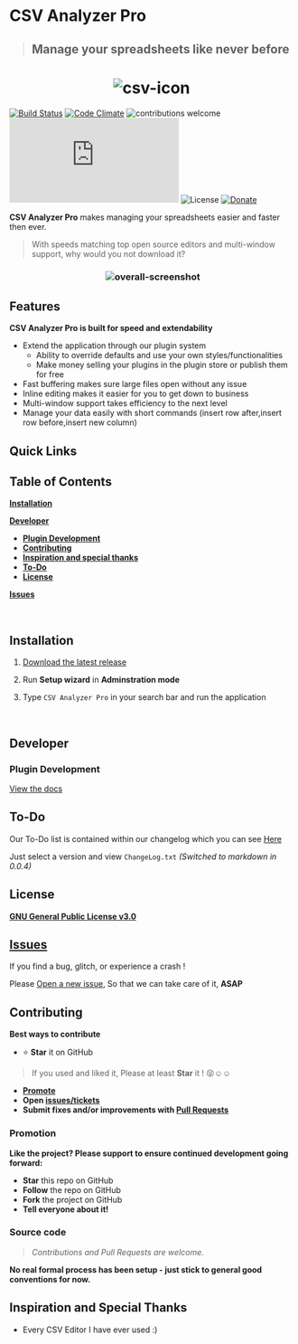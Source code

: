 # CSV Analyzer Pro
> ## Manage your spreadsheets like never before

<h1 align="center">
  <img src="https://github.com/flaminggenius/CSVAnalyzerPro/blob/master/csv-icon.png" alt='csv-icon'>
</h1>

[![Build Status](https://travis-ci.org/flaminggenius/CSVAnalyzerPro.svg?branch=master)](https://travis-ci.org/flaminggenius/CSVAnalyzerPro)
[![Code Climate](https://codeclimate.com/github/flaminggenius/CSVAnalyzerPro/badges/gpa.svg)](https://codeclimate.com/github/flaminggenius/CSVAnalyzerPro)
![contributions welcome](https://img.shields.io/badge/contributions-welcome-brightgreen.svg?style=flat)
[![Total Downloads](http://deathcrow.altervista.org/update/downloadBadge.php?download=3)](http://deathcrow.altervista.org/update/downloadBadge.php?download=3)
![License](https://github.com/ellerbrock/open-source-badges/blob/master/badges/licence-gpl/gpl.png)
[![Donate](https://img.shields.io/badge/Donate-PayPal-blue.svg)](https://www.paypal.com/cgi-bin/webscr?cmd=_s-xclick&&hosted_button_id=RR3VWQPVMFGQW)

**CSV Analyzer Pro** makes managing your spreadsheets easier and faster then ever.

> With speeds matching top open source editors and multi-window support, why would you not download it?

<h3 align="center">
  <img src="https://github.com/flaminggenius/CSVAnalyzerPro/blob/master/overall-screenshot.png" alt='overall-screenshot'>
</h3>

Features
--------

**CSV Analyzer Pro is built for speed and extendability**

* Extend the application through our plugin system
	* Ability to override defaults and use your own styles/functionalities
	* Make money selling your plugins in the plugin store or publish them for free
* Fast buffering makes sure large files open without any issue
* Inline editing makes it easier for you to get down to business
* Multi-window support takes efficiency to the next level
* Manage your data easily with short commands (insert row after,insert row before,insert new column)

Quick Links
-----------

Table of Contents
-----------------

[**Installation**](#installation)

[**Developer**](#developer)
* [**Plugin Development**](#api)
* [**Contributing**](#contributing)
* [**Inspiration and special thanks**](#inspiration-and-special-thanks)
* [**To-Do**](#to-do)
* [**License**](#license)

[**Issues**](#issues)

<br />

<a name="installation"></a>
Installation
--------------------------

1. [Download the latest release](https://github.com/flaminggenius/CSVAnalyzerPro/releases)

2. Run **Setup wizard** in **Adminstration mode**

3. Type `CSV Analyzer Pro` in your search bar and run the application

<br />

Developer
---------
<a name="api"></a>
### Plugin Development

[View the docs](https://github.com/flaminggenius/CSVAnalyzerPro/wiki)

To-Do
----

Our To-Do list is contained within our changelog which you can see [Here](https://github.com/flaminggenius/CSVAnalyzerPro/tree/master/CAPBuilds)

Just select a version and view `ChangeLog.txt` *(Switched to markdown in 0.0.4)*

## License

**[GNU General Public License v3.0](https://github.com/flaminggenius/CSVAnalyzerPro/blob/master/LICENSE)**

## [Issues](https://github.com/flaminggenius/CSVAnalyzerPro/issues)

If you find a bug, glitch, or experience a crash !

Please [Open a new issue](https://github.com/flaminggenius/CSVAnalyzerPro/issues), So that we can take care of it, **ASAP**


Contributing
------------

**Best ways to contribute**
* :star: **Star** it on GitHub
> If you used and liked it, Please at least **Star** it ! :stuck_out_tongue_closed_eyes::relaxed::relaxed:
* **[Promote](#promotion)**
* **Open [issues/tickets](https://github.com/flaminggenius/CSVAnalyzerPro/issues)**
* **Submit fixes and/or improvements with [Pull Requests](#source-code)**

### Promotion

**Like the project? Please support to ensure continued development going forward:**
* **Star** this repo on GitHub
* **Follow** the repo on GitHub
* **Fork** the project on GitHub
* **Tell everyone about it!**

### Source code

> *Contributions and Pull Requests are welcome.*

**No real formal process has been setup - just stick to general good conventions for now.**

Inspiration and Special Thanks
------------------------------

* Every CSV Editor I have ever used :)

